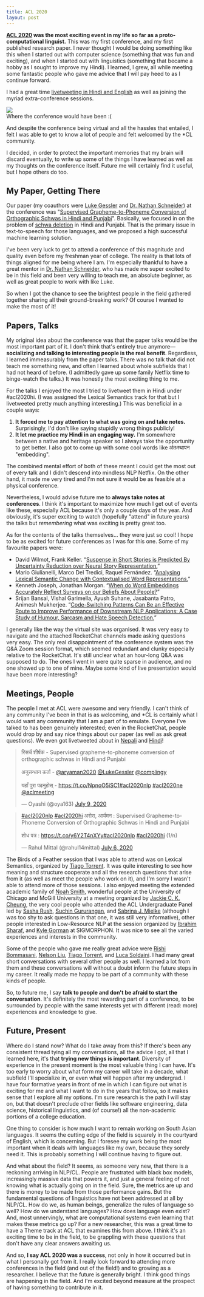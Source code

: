 ```yaml
---
title: ACL 2020
layout: post
---
```


<p>
<strong><a href="https://acl2020.org/">ACL 2020</a> was the most exciting event in my life so far as a proto-computational linguist.</strong> This was my first conference, and my first published research paper. I never thought I would be doing something like this when I started out with computer science (something that was fun and exciting), and when I started out with linguistics (something that became a hobby as I sought to improve my Hindi). I learned, I grew, all while meeting some fantastic people who gave me advice that I will pay heed to as I continue forward.
</p>
<p>
I had a great time <a href="https://twitter.com/search?q=%40aryaman2020%20%23acl2020nlp">livetweeting in Hindi and English</a> as well as joining the myriad extra-conference sessions.
</p>
<p style="text-align: center;">
<div class="row mt-3">
    <div class="col-sm mt-3 mt-md-0">
        <img class="img-fluid rounded z-depth-1" src="https://upload.wikimedia.org/wikipedia/commons/7/7e/Downtown_Seattle_skyline_from_Kerry_Park_-_October_2019.jpg">
    </div>
</div>
<div class="caption">
    Where the conference would have been :(
</div>
</p>
<p>
And despite the conference being virtual and all the hassles that entailed, I felt I was able to get to know a lot of people and felt welcomed by the *CL community.
</p>
<p>
I decided, in order to protect the important memories that my brain will discard eventually, to write up some of the things I have learned as well as my thoughts on the conference itself. Future me will certainly find it useful, but I hope others do too.
</p>
<h2>My Paper, Getting There</h2>
<p>
Our paper (my coauthors were <a href="https://lgessler.com/">Luke Gessler</a> and <a href="http://nathan.cl/">Dr. Nathan Schneider</a>) at the conference was "<a href="https://www.aclweb.org/anthology/2020.acl-main.696.pdf">Supervised Grapheme-to-Phoneme Conversion of Orthographic Schwas in Hindi and Punjabi</a>". Basically, we focused in on the problem of <a href="https://en.wikipedia.org/wiki/Schwa_deletion_in_Indo-Aryan_languages">schwa deletion</a> in Hindi and Punjabi. That is the primary issue in text-to-speech for those languages, and we proposed a high successful machine learning solution.
</p> 
<p>
I've been very luck to get to attend a conference of this magnitude and quality even before my freshman year of college. The reality is that lots of things aligned for me being where I am. I'm especially thankful to have a great mentor in <a href="http://nathan.cl/">Dr. Nathan Schneider</a>, who has made me super excited to be in this field and been very willing to teach me, an absolute beginner, as well as great people to work with like Luke.
</p>
<p>
So when I got the chance to see the brightest people in the field gathered together sharing all their ground-breaking work? Of course I wanted to make the most of it!
</p>
<h2>Papers, Talks</h2>
<p>
My original idea about the conference was that the paper talks would be the most important part of it. I don't think that's entirely true anymore&mdash;<strong>socializing and talking to interesting people is the real benefit</strong>. Regardless, I learned immeasurably from the paper talks. There was no talk that did not teach me something new, and often I learned about whole subfields that I had not heard of before. (I admittedly gave up some family Netflix time to binge-watch the talks.) It was honestly the most exciting thing to me.
</p>
<p>
For the talks I enjoyed the most I tried to livetweet them in Hindi under #acl2020hi. (I was assigned the Lexical Semantics track for that but I livetweeted pretty much anything interesting.) This was beneficial in a couple ways:
<ol>
    <li><strong>It forced me to pay attention to what was going on and take notes.</strong> Surprisingly, I'd don't like saying stupidly wrong things publicly!</li>
    <li><strong>It let me practice my Hindi in an engaging way.</strong> I'm somewhere between a native and heritage speaker so I always take the opportunity to get better. I also got to come up with some cool words like अंतःस्थापन "embedding".</li>
</ol>
</p>
<p>
The combined mental effort of both of these meant I could get the most out of every talk and I didn't descend into mindless NLP Netflix. On the other hand, it made me very tired and I'm not sure it would be as feasible at a physical conference.
</p>
<p>
Nevertheless, I would advise future me to <strong>always take notes at conferences</strong>. I think it's important to maximize how much I get out of events like these, especially ACL because it's only a couple days of the year. And obviously, it's super exciting to watch (hopefully "attend" in future years) the talks but <em>remembering</em> what was exciting is pretty great too.
</p>
<p>
As for the contents of the talks themselves... they were just so cool! I hope to be as excited for future conferences as I was for this one. Some of my favourite papers were:
<ul>
    <li>David Wilmot, Frank Keller. &ldquo;<a href="https://www.aclweb.org/anthology/2020.acl-main.161.pdf">Suspense in Short Stories is Predicted By Uncertainty Reduction over Neural Story Representation.</a>&rdquo;</li>
    <li>Mario Giulianelli, Marco Del Tredici, Raquel Fernández. &ldquo;<a href="https://www.aclweb.org/anthology/2020.acl-main.365.pdf">Analysing Lexical Semantic Change with Contextualised Word Representations.</a>&rdquo;</li>
    <li>Kenneth Joseph, Jonathan Morgan. &ldquo;<a href="https://www.aclweb.org/anthology/2020.acl-main.405.pdf">When do Word Embeddings Accurately Reflect Surveys on our Beliefs About People?</a>&rdquo;</li>
    <li>Srijan Bansal, Vishal Garimella, Ayush Suhane, Jasabanta Patro, Animesh Mukherjee. &ldquo;<a href="https://www.aclweb.org/anthology/2020.acl-main.96.pdf">Code-Switching Patterns Can Be an Effective Route to Improve Performance of Downstream NLP Applications: A Case Study of Humour, Sarcasm and Hate Speech Detection.</a>&rdquo;</li>
</ul>
</p>
<p>
I generally like the way the virtual site was organised. It was very easy to navigate and the attached RocketChat channels made asking questions very easy. The only real disappointment of the conference system was the Q&A Zoom session format, which seemed redundant and clunky especially relative to the RocketChat. It's still unclear what an hour-long Q&A was supposed to do. The ones I went in were quite sparse in audience, and no one showed up to one of mine. Maybe some kind of live presentation would have been more interesting?
</p>
<h2>Meetings, People</h2>
<p>
The people I met at ACL were awesome and very friendly. I can't think of any community I've been in that is as welcoming, and *CL is certainly what I would want any community that I am a part of to emulate. Everyone I've talked to has been genuinely interested; even in the RocketChat, people would drop by and say nice things about our paper (as well as ask great questions). We even got livetweeted about in <a href="https://twitter.com/oya163/status/1281332828333051906">Nepali</a> and <a href="https://twitter.com/rahul14mittal/status/1280250397790097409">Hindi</a>!
</p>
<p>
<blockquote class="twitter-tweet" data-theme="dark"><p lang="und" dir="ltr">रिसर्च शीर्षक - Supervised grapheme-to-phoneme conversion of orthographic schwas in Hindi and Punjabi<br><br>अनुसन्धान कर्ता - <a href="https://twitter.com/aryaman2020?ref_src=twsrc%5Etfw">@aryaman2020</a> <a href="https://twitter.com/LukeGessler?ref_src=twsrc%5Etfw">@LukeGessler</a> <a href="https://twitter.com/complingy?ref_src=twsrc%5Etfw">@complingy</a> <br><br>यहाँ पुरा पढनुहोस् - <a href="https://t.co/NpnqO5iSC1">https://t.co/NpnqO5iSC1</a><a href="https://twitter.com/hashtag/acl2020nlp?src=hash&amp;ref_src=twsrc%5Etfw">#acl2020nlp</a> <a href="https://twitter.com/hashtag/acl2020ne?src=hash&amp;ref_src=twsrc%5Etfw">#acl2020ne</a> <a href="https://twitter.com/aclmeeting?ref_src=twsrc%5Etfw">@aclmeeting</a></p>&mdash; Oyashi (@oya163) <a href="https://twitter.com/oya163/status/1281332828333051906?ref_src=twsrc%5Etfw">July 9, 2020</a></blockquote> <script async src="https://platform.twitter.com/widgets.js" charset="utf-8"></script>
<blockquote class="twitter-tweet" data-theme="dark"><p lang="und" dir="ltr"><a href="https://twitter.com/hashtag/acl2020nlp?src=hash&amp;ref_src=twsrc%5Etfw">#acl2020nlp</a> <a href="https://twitter.com/hashtag/acl2020hi?src=hash&amp;ref_src=twsrc%5Etfw">#acl2020hi</a> अरोरा, आर्यमन : Supervised Grapheme-to-Phoneme Conversion of Orthographic Schwas in Hindi and Punjabi<br> <br>शोध पत्र : <a href="https://t.co/y6Y2T4nXYy">https://t.co/y6Y2T4nXYy</a><a href="https://twitter.com/hashtag/acl2020nlp?src=hash&amp;ref_src=twsrc%5Etfw">#acl2020nlp</a> <a href="https://twitter.com/hashtag/acl2020hi?src=hash&amp;ref_src=twsrc%5Etfw">#acl2020hi</a> (1/n)</p>&mdash; Rahul Mittal (@rahul14mittal) <a href="https://twitter.com/rahul14mittal/status/1280250397790097409?ref_src=twsrc%5Etfw">July 6, 2020</a></blockquote> <script async src="https://platform.twitter.com/widgets.js" charset="utf-8"></script>
</p>
<p>
The Birds of a Feather session that I was able to attend was on Lexical Semantics, organized by <a href="https://www.tiagotorrent.com/">Tiago Torrent</a>. It was quite interesting to see how meaning and structure cooperate and all the research questions that arise from it (as well as meet the people who work on it), and I'm sorry I wasn't able to attend more of those sessions. I also enjoyed meeting the extended academic family of <a href="https://homes.cs.washington.edu/~nasmith/">Noah Smith</a>, wonderful people at the University of Chicago and McGill University at a meeting organized by <a href="https://www.cs.mcgill.ca/~jcheung/">Jackie C. K. Cheung</a>, the very cool people who attended the ACL Undergraduate Panel led by <a href="http://rush-nlp.com/">Sasha Rush</a>, <a href="https://suchin.io/">Suchin Gururangan</a>, and <a href="https://sjmielke.com/">Sabrina J. Mielke</a> (although I was too shy to ask questions in that one, it was still very informative), other people interested in Low-Resource NLP at the session organized by <a href="https://www.linkedin.com/in/ibrahimsharafelden/?originalSubdomain=eg">Ibrahim Sharaf</a>, and <a href="https://twitter.com/wellformedness">Kyle Gorman</a> at SIGMORPHON. It was nice to see all the varied experiences and interests in the community.
</p>
<p>
Some of the people who gave me really great advice were <a href="https://rishibommasani.github.io/">Rishi Bommasani</a>, <a href="https://cs.stanford.edu/~nfliu/">Nelson Liu</a>, <a href="https://www.tiagotorrent.com/">Tiago Torrent</a>, and <a href="https://soldaini.net/">Luca Soldaini</a>. I had many great short conversations with several other people as well. I learned a lot from them and these conversations will without a doubt inform the future steps in my career. It really made me happy to be part of a community with these kinds of people.
</p>
<p>
So, to future me, I say <strong>talk to people and don't be afraid to start the conversation</strong>. It's definitely the most rewarding part of a conference, to be surrounded by people with the same interests yet with different (read: more) experiences and knowledge to give.
</p>
<h2>Future, Present</h2>
<p>
Where do I stand now? What do I take away from this? If there's been any consistent thread tying all my conversations, all the advice I got, all that I learned here, it's that <strong>trying new things is important</strong>. Diversity of experience in the present moment is the most valuable thing I can have. It's too early to worry about what form my career will take in a decade, what subfield I'll specialize in, or even what will happen after my undergrad. I have four formative years in front of me in which I can figure out what is exciting for me and what I want to do in the years that follow, so it makes sense that I explore all my options. I'm sure research is the path I will stay on, but that doesn't preclude other fields like software engineering, data science, historical linguistics, and (of course!) all the non-academic portions of a college education.
</p>
<p>
One thing to consider is how much I want to remain working on South Asian languages. It seems the cutting edge of the field is squarely in the courtyard of English, which is concerning. But I foresee my work being the most important when it deals with languages like my own, because they sorely need it. This is probably something I will continue having to figure out.
</p>
<p>
And what about the field? It seems, as someone very new, that there is a reckoning arriving in NLP/CL. People are frustrated with black box models, increasingly massive data that powers it, and just a general feeling of not knowing what is actually going on in the field. Sure, the metrics are up and there is money to be made from those performance gains. But the fundamental questions of linguistics have not been addressed at all by NLP/CL. How do we, as human beings, generalize the rules of language so well? How do we understand languages? How does language even exist? And, most unnervingly, what are computational systems even learning that makes these metrics go up? For a new researcher, this was a great time to have a Theme track at ACL that examines this from above. I think it's an exciting time to be in the field, to be grappling with these questions that don't have any clear answers awaiting us.
</p>
<p>
And so, <strong>I say ACL 2020 was a success</strong>, not only in how it occurred but in what I personally got from it. I really look forward to attending more conferences in the field (and out of the field!) and to growing as a researcher. I believe that the future is generally bright. I think good things are happening in the field. And I'm excited beyond measure at the prospect of having something to contribute in it.
</p>